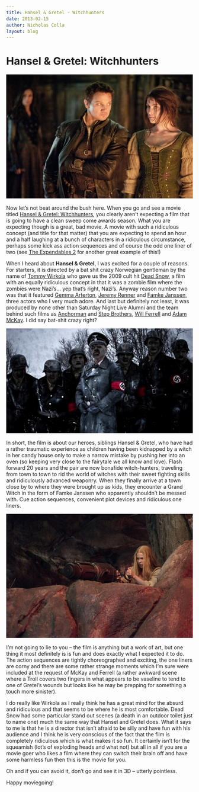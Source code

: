 ```yaml
---
title: Hansel & Gretel - Witchhunters
date: 2013-02-15
author: Nicholas Colla
layout: blog
---
```

# Hansel & Gretel: Witchhunters

![HANSEL & GRETEL: WITCH HUNTERS](/static/blog/02-hansel-gretel-590x392.jpg)

Now let’s not beat around the bush here. When you go and see a movie titled [Hansel & Gretel: Witchhunters](http://www.imdb.com/title/tt1428538/), you clearly aren’t expecting a film that is going to have a clean sweep come awards season. What you are expecting though is a great, bad movie. A movie with such a ridiculous concept (and title for that matter) that you are expecting to spend an hour and a half laughing at a bunch of characters in a ridiculous circumstance, perhaps some kick ass action sequences and of course the odd one liner of two (see [The Expendables 2](http://www.imdb.com/title/tt1764651/) for another great example of this!)

When I heard about **Hansel & Gretel**, I was excited for a couple of reasons. For starters, it is directed by a bat shit crazy Norwegian gentleman by the name of [Tommy Wirkola](http://www.imdb.com/name/nm2482088/) who gave us the 2009 cult hit [Dead Snow](http://www.imdb.com/title/tt1278340/), a film with an equally ridiculous concept in that it was a zombie film where the zombies were Nazi’s… yep that’s right, Nazi’s. Anyway reason number two was that it featured [Gemma Arterton](http://www.imdb.com/name/nm2605345/), [Jeremy Renner](http://www.imdb.com/name/nm0719637/) and [Famke Janssen](http://www.imdb.com/name/nm0000463/), three actors who I very much adore. And last but definitely not least, it was produced by none other than Saturday Night Live Alumni and the team behind such films as [Anchorman](http://www.imdb.com/title/tt0357413/) and [Step Brothers](http://www.imdb.com/title/tt0838283/), [Will Ferrell](http://www.imdb.com/name/nm0002071/) and [Adam McKay](http://www.imdb.com/name/nm0570912/). I did say bat-shit crazy right?

![dead-snow](/static/blog/02-dead-snow-590x331.jpg)

In short, the film is about our heroes, siblings Hansel & Gretel, who have had a rather traumatic experience as children having been kidnapped by a witch in her candy house only to make a narrow mistake by pushing her into an oven (so keeping very close to the fairytale we all know and love). Flash forward 20 years and the pair are now bonafide witch-hunters, traveling from town to town to rid the world of witches with their sweet fighting skills and ridiculously advanced weaponry. When they finally arrive at a town close by to where they were brought up as kids, they encounter a Grand Witch in the form of Famke Janssen who apparently shouldn’t be messed with. Cue action sequences, convenient plot devices and ridiculous one liners.

![hansel-gretel-2](/static/blog/02-hansel-gretel-2-590x392.jpg)

I’m not going to lie to you – the film is anything but a work of art, but one thing it most definitely is is fun and does exactly what I expected it to do. The action sequences are tightly choreographed and exciting, the one liners are corny and there are some rather strange moments which I’m sure were included at the request of McKay and Ferrell (a rather awkward scene where a Troll covers two fingers in what appears to be vaseline to tend to one of Gretel’s wounds but looks like he may be prepping for something a touch more sinister).

I do really like Wirkola as I really think he has a great mind for the absurd and ridiculous and that seems to be where he is most comfortable. Dead Snow had some particular stand out scenes (a death in an outdoor toilet just to name one) much the same way that Hansel and Gretel does. What it says to me is that he is a director that isn’t afraid to be silly and have fun with his audience and I think he is very conscious of the fact that the film is completely ridiculous which is what makes it so fun. It certainly isn’t for the squeamish (lot’s of exploding heads and what not) but all in all if you are a movie goer who likes a film where they can switch their brain off and have some harmless fun then this is the movie for you.

Oh and if you can avoid it, don’t go and see it in 3D – utterly pointless.

Happy moviegoing!